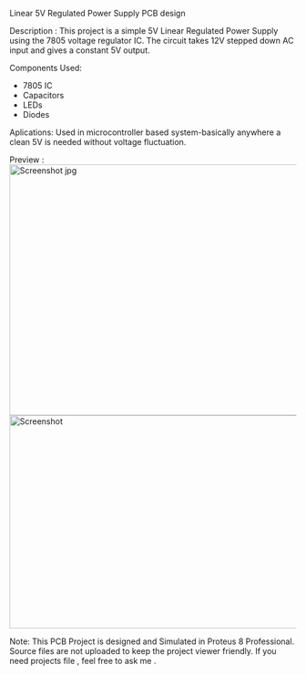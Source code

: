 Linear 5V  Regulated Power Supply PCB design 


Description : This project is a simple 5V Linear Regulated Power Supply using the 7805 voltage regulator IC. 
The circuit takes 12V stepped down AC input and gives a constant 5V output.


Components Used:
- 7805 IC
- Capacitors
- LEDs
- Diodes


Aplications: Used in microcontroller based system-basically anywhere a clean 5V is needed without voltage fluctuation.


Preview :
<img width="851" height="440" alt="Screenshot jpg" src="https://github.com/user-attachments/assets/19e38b94-fd98-408d-a6e0-5170c5cb5be6" />
<img width="734" height="374" alt="Screenshot" src="https://github.com/user-attachments/assets/84253dfd-99cd-49fe-86fd-ab2369ce9aa7" />


Note: This PCB Project is designed and Simulated in Proteus 8 Professional. Source files are not uploaded to keep the project viewer friendly.
If you need projects file , feel free to ask me .
